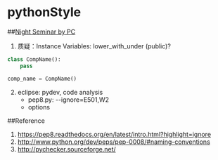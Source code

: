 pythonStyle
===========

##[Night Seminar by PC][1]
1. 质疑：Instance Variables: lower_with_under (public)?

```python
class CompName():
    pass

comp_name = CompName()
```

2. eclipse: pydev, code analysis
    * pep8.py: --ignore=E501,W2
    * options

  

##Reference
1. https://pep8.readthedocs.org/en/latest/intro.html?highlight=ignore
2. http://www.python.org/dev/peps/pep-0008/#naming-conventions
3. http://pychecker.sourceforge.net/



[1]: http://google-styleguide.googlecode.com/svn/trunk/pyguide.html
